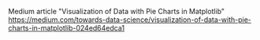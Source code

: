 Medium article "Visualization of Data with Pie Charts in Matplotlib"
https://medium.com/towards-data-science/visualization-of-data-with-pie-charts-in-matplotlib-024ed64edca1
